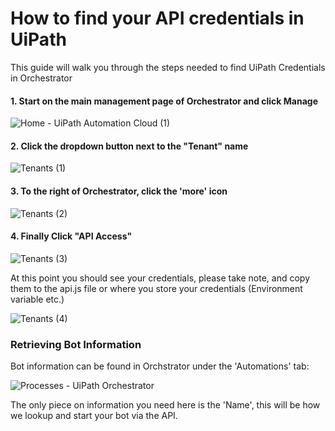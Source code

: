 # How to find your API credentials in UiPath

This guide will walk you through the steps needed to find UiPath Credentials in Orchestrator

#### 1. Start on the main management page of Orchestrator and click Manage

![Home - UiPath Automation Cloud (1)](https://user-images.githubusercontent.com/2868/95628557-4963c680-0a4c-11eb-9606-630d756e7274.png)

#### 2. Click the dropdown button next to the "Tenant" name

![Tenants (1)](https://user-images.githubusercontent.com/2868/95628611-67312b80-0a4c-11eb-9c7b-1ec0b0b6104f.png)

#### 3. To the right of Orchestrator, click the 'more' icon

![Tenants (2)](https://user-images.githubusercontent.com/2868/95628706-95af0680-0a4c-11eb-84f9-e4f694edafe0.png)

#### 4. Finally Click "API Access"

![Tenants (3)](https://user-images.githubusercontent.com/2868/95628766-ae1f2100-0a4c-11eb-8a27-2e0b2aafa4e0.png)


At this point you should see your credentials, please take note, and copy them to the api.js file or where you store your credentials (Environment variable etc.)

![Tenants (4)](https://user-images.githubusercontent.com/2868/95628835-d0b13a00-0a4c-11eb-8c54-5947e23cda9a.png)


### Retrieving Bot Information

Bot information can be found in Orchstrator under the 'Automations' tab:

![Processes - UiPath Orchestrator](https://user-images.githubusercontent.com/2868/95628992-17069900-0a4d-11eb-85cf-4b2060580fc5.png)

The only piece on information you need here is the 'Name', this will be how we lookup and start your bot via the API.

